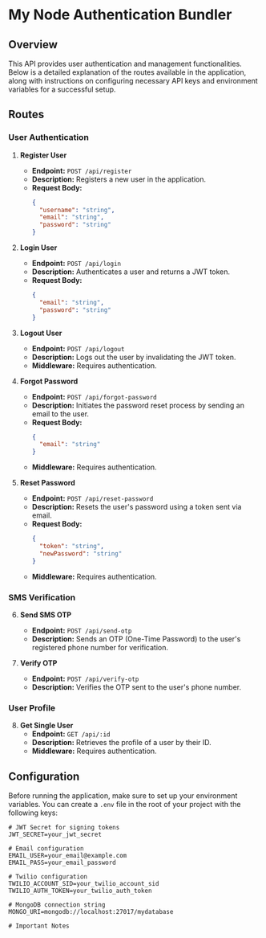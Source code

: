 # My Node Authentication Bundler

## Overview

This API provides user authentication and management functionalities. Below is a detailed explanation of the routes available in the application, along with instructions on configuring necessary API keys and environment variables for a successful setup.

## Routes

### User Authentication

1. **Register User**
   - **Endpoint:** `POST /api/register`
   - **Description:** Registers a new user in the application.
   - **Request Body:**
     ```json
     {
       "username": "string",
       "email": "string",
       "password": "string"
     }
     ```

2. **Login User**
   - **Endpoint:** `POST /api/login`
   - **Description:** Authenticates a user and returns a JWT token.
   - **Request Body:**
     ```json
     {
       "email": "string",
       "password": "string"
     }
     ```

3. **Logout User**
   - **Endpoint:** `POST /api/logout`
   - **Description:** Logs out the user by invalidating the JWT token.
   - **Middleware:** Requires authentication.

4. **Forgot Password**
   - **Endpoint:** `POST /api/forgot-password`
   - **Description:** Initiates the password reset process by sending an email to the user.
   - **Request Body:**
     ```json
     {
       "email": "string"
     }
     ```
   - **Middleware:** Requires authentication.

5. **Reset Password**
   - **Endpoint:** `POST /api/reset-password`
   - **Description:** Resets the user's password using a token sent via email.
   - **Request Body:**
     ```json
     {
       "token": "string",
       "newPassword": "string"
     }
     ```
   - **Middleware:** Requires authentication.

### SMS Verification

6. **Send SMS OTP**
   - **Endpoint:** `POST /api/send-otp`
   - **Description:** Sends an OTP (One-Time Password) to the user's registered phone number for verification.

7. **Verify OTP**
   - **Endpoint:** `POST /api/verify-otp`
   - **Description:** Verifies the OTP sent to the user's phone number.

### User Profile

8. **Get Single User**
   - **Endpoint:** `GET /api/:id`
   - **Description:** Retrieves the profile of a user by their ID.
   - **Middleware:** Requires authentication.

## Configuration

Before running the application, make sure to set up your environment variables. You can create a `.env` file in the root of your project with the following keys:

```plaintext
# JWT Secret for signing tokens
JWT_SECRET=your_jwt_secret

# Email configuration
EMAIL_USER=your_email@example.com
EMAIL_PASS=your_email_password

# Twilio configuration
TWILIO_ACCOUNT_SID=your_twilio_account_sid
TWILIO_AUTH_TOKEN=your_twilio_auth_token

# MongoDB connection string
MONGO_URI=mongodb://localhost:27017/mydatabase

# Important Notes
